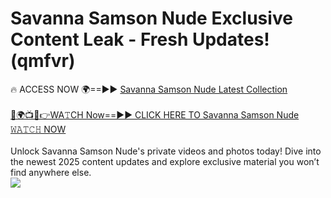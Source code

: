 # Savanna Samson Nude Exclusive Content Leak - Fresh Updates! (qmfvr)

🔥 ACCESS NOW 🌍==►► <a href="https://tinyurl.com/2mz8nhtm" rel="nofollow">Savanna Samson Nude Latest Collection</a>
<br><br>
[🔴🌍📺📱👉WA𝚃CH Now==►► CLICK HERE TO Savanna Samson Nude 𝚆𝙰𝚃𝙲𝙷 NOW](https://tinyurl.com/2mz8nhtm)
<br><br>
Unlock Savanna Samson Nude's private videos and photos today! Dive into the newest 2025 content updates and explore exclusive material you won’t find anywhere else.
<br>
<a href="https://tinyurl.com/2mz8nhtm" rel="nofollow" data-target="animated-image.originalLink"><img src="https://camo.githubusercontent.com/8a4f000d20f83aca3bf7ec5f350d767afa0574a8a352519fd8cfa583a6f93a33/68747470733a2f2f692e696d6775722e636f6d2f644a486b345a712e676966" data-canonical-src="https://i.imgur.com/dJHk4Zq.gif" style="max-width: 100%; display: inline-block;" data-target="animated-image.originalImage"></a>
<br>
